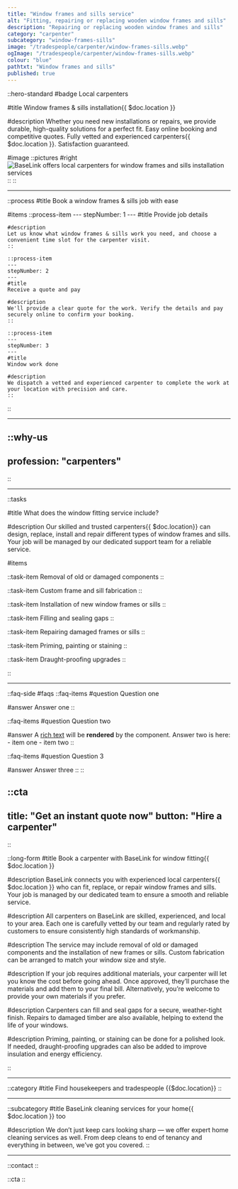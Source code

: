 ```yaml
---
title: "Window frames and sills service"
alt: "Fitting, repairing or replacing wooden window frames and sills"
description: "Repairing or replacing wooden window frames and sills"
category: "carpenter"
subcategory: "window-frames-sills"
image: "/tradespeople/carpenter/window-frames-sills.webp"
ogImage: "/tradespeople/carpenter/window-frames-sills.webp"
colour: "blue"
pathtxt: "Window frames and sills"
published: true
---
```


::hero-standard
#badge
Local carpenters

#title
Window frames & sills installation{{ $doc.location }}

#description
Whether you need new installations or repairs, we provide durable, high-quality solutions for a perfect fit. Easy online booking and competitive quotes. Fully vetted and experienced carpenters{{ $doc.location }}. Satisfaction guaranteed.

#image
    ::pictures
    #right
    ![BaseLink offers local carpenters for window frames and sills installation services](/tradespeople/carpenter/window-frames-sills.webp)
    ::
::

---

::process
#title
Book a window frames & sills job with ease

#items
    ::process-item
    ---
    stepNumber: 1
    ---
    #title
    Provide job details

    #description
    Let us know what window frames & sills work you need, and choose a convenient time slot for the carpenter visit.
    ::
    
    ::process-item
    ---
    stepNumber: 2
    ---
    #title
    Receive a quote and pay

    #description
    We'll provide a clear quote for the work. Verify the details and pay securely online to confirm your booking.
    ::

    ::process-item
    ---
    stepNumber: 3
    ---
    #title
    Window work done

    #description
    We dispatch a vetted and experienced carpenter to complete the work at your location with precision and care.
    ::
::

---

::why-us
---
profession: "carpenters"
---
::

---

::tasks

#title
What does the window fitting service include?

#description
Our skilled and trusted carpenters{{ $doc.location}} can design, replace, install and repair different types of window frames and sills. Your job will be managed by our dedicated support team for a reliable service.

#items

  ::task-item
  Removal of old or damaged components
  ::

  ::task-item
  Custom frame and sill fabrication
  ::

  ::task-item
  Installation of new window frames or sills
  ::

  ::task-item
  Filling and sealing gaps
  ::

  ::task-item
  Repairing damaged frames or sills
  ::

  ::task-item
  Priming, painting or staining
  ::

  ::task-item
  Draught-proofing upgrades
  ::

::

---

::faq-side
#faqs
  ::faq-items
  #question
  Question one

  #answer
  Answer one
  ::

  ::faq-items
  #question
  Question two

  #answer
  A [rich text](/services/commercial-cleaning) will be **rendered** by the component.
  Answer two is here:
    - item one
    - item two
  ::

  ::faq-items
  #question
  Question 3

  #answer
  Answer three
  ::
::

::cta
---
title: "Get an instant quote now"
button: "Hire a carpenter"
---
::

::long-form
#title
Book a carpenter with BaseLink for window fitting{{ $doc.location }}

#description
BaseLink connects you with experienced local carpenters{{ $doc.location }} who can fit, replace, or repair window frames and sills. Your job is managed by our dedicated team to ensure a smooth and reliable service.

#description
All carpenters on BaseLink are skilled, experienced, and local to your area. Each one is carefully vetted by our team and regularly rated by customers to ensure consistently high standards of workmanship.

#description
The service may include removal of old or damaged components and the installation of new frames or sills. Custom fabrication can be arranged to match your window size and style.

#description
If your job requires additional materials, your carpenter will let you know the cost before going ahead. Once approved, they’ll purchase the materials and add them to your final bill. Alternatively, you’re welcome to provide your own materials if you prefer.

#description
Carpenters can fill and seal gaps for a secure, weather-tight finish. Repairs to damaged timber are also available, helping to extend the life of your windows.

#description
Priming, painting, or staining can be done for a polished look. If needed, draught-proofing upgrades can also be added to improve insulation and energy efficiency.

::

---

::category
#title
Find housekeepers and tradespeople {{$doc.location}}
::

---

::subcategory
#title
BaseLink cleaning services for your home{{ $doc.location }} too

#description
We don’t just keep cars looking sharp — we offer expert home cleaning services as well. From deep cleans to end of tenancy and everything in between, we’ve got you covered.
::

---

::contact
::

::cta
::